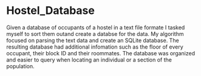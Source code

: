 # Hostel_Database
Given a database of occupants of a hostel in a text file formate I tasked myself to sort them outand create a databse for the data.
My algorithm focused on parsing the text data and create an SQLite database.
The resulting database had additional infomation such as the floor of every occupant, their block ID and their roommates.
The database was organized and easier to query when locating an individual or a section of the population.
